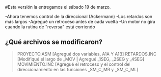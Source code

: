 #Esta versión la entregamos el sábado 19 de marzo.

-Ahora tenemos control de la direccional (Ackermann)
-Los retardos son más largos
-Agregué un retroceso antes de cada vuelta
-Un motor no gira cuando la rutina de "reversa" está corriendo

## ¿Qué archivos se modificaron?
> PROYECTO.ASM    [Agregué dos variables, A1A Y A1B]
> RETARDOS.INC    [Modifiqué el largo de _MOV | Agregué _1SEG, _2SEG y _4SEG]
> MOVIMIENTO.INC  [Agregué el retroceso y el control del direccionamiento en las funciones _SM_C_MR y _SM_C_ML]

